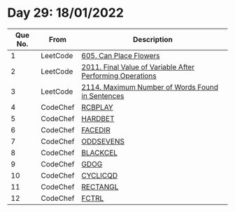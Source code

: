 # Day 29: 18/01/2022

| Que No. | From | Description |
| --- | --- | --- |
| 1 | LeetCode | [605. Can Place Flowers](https://leetcode.com/problems/can-place-flowers/) |
| 2 | LeetCode | [2011. Final Value of Variable After Performing Operations](https://leetcode.com/problems/final-value-of-variable-after-performing-operations/) |
| 3 | LeetCode | [2114. Maximum Number of Words Found in Sentences](https://leetcode.com/problems/maximum-number-of-words-found-in-sentences/) |
| 4 | CodeChef | [RCBPLAY](https://www.codechef.com/problems/RCBPLAY) |
| 5 | CodeChef | [HARDBET](https://www.codechef.com/problems/HARDBET) |
| 6 | CodeChef | [FACEDIR](https://www.codechef.com/problems/FACEDIR) |
| 7 | CodeChef | [ODDSEVENS](https://www.codechef.com/problems/ODDSEVENS) |
| 8 | CodeChef | [BLACKCEL](https://www.codechef.com/problems/BLACKCEL) |
| 9 | CodeChef | [GDOG](https://www.codechef.com/problems/GDOG) |
| 10 | CodeChef | [CYCLICQD](https://www.codechef.com/problems/CYCLICQD) |
| 11 | CodeChef | [RECTANGL](https://www.codechef.com/problems/RECTANGL) |
| 12 | CodeChef | [FCTRL](https://www.codechef.com/problems/FCTRL) |
